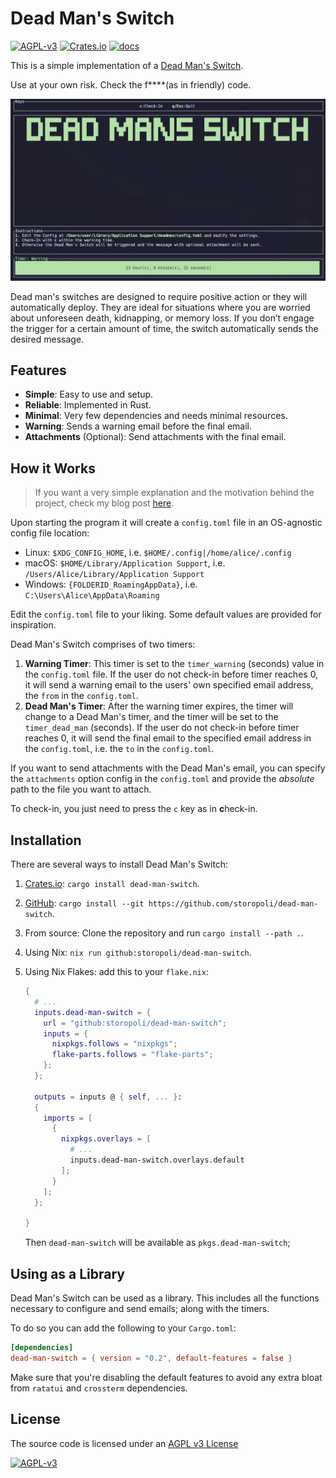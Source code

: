 # Dead Man's Switch

[![AGPL-v3](https://img.shields.io/badge/License-AGPL&nbsp;v3-lightgrey.svg)](https://opensource.org/license/agpl-v3/)
[![Crates.io](https://img.shields.io/crates/v/dead-man-switch)](https://crates.io/crates/dead-man-switch)
[![docs](https://img.shields.io/crates/v/dead-man-switch?color=yellow&label=docs)](https://docs.rs/dead-man-switch)

This is a simple implementation of a
[Dead Man's Switch](https://en.wikipedia.org/wiki/Dead_man%27s_switch).

Use at your own risk.
Check the f****(as in friendly) code.

![screenshot](https://github.com/storopoli/dead-man-switch/raw/main/screenshot.png)

Dead man's switches are designed to require positive action
or they will automatically deploy.
They are ideal for situations where you are worried about unforeseen death,
kidnapping, or memory loss.
If you don’t engage the trigger for a certain amount of time,
the switch automatically sends the desired message.

## Features

- **Simple**: Easy to use and setup.
- **Reliable**: Implemented in Rust.
- **Minimal**: Very few dependencies and needs minimal resources.
- **Warning**: Sends a warning email before the final email.
- **Attachments** (Optional): Send attachments with the final email.

## How it Works

> If you want a very simple explanation and the motivation behind the project,
> check my blog post [here](https://storopoli.io/2024-03-23-dead-man-switch/).

Upon starting the program it will create a `config.toml` file in an OS-agnostic
config file location:

- Linux: `$XDG_CONFIG_HOME`, i.e. `$HOME/.config|/home/alice/.config`
- macOS: `$HOME/Library/Application Support`, i.e. `/Users/Alice/Library/Application Support`
- Windows: `{FOLDERID_RoamingAppData}`, i.e. `C:\Users\Alice\AppData\Roaming`

Edit the `config.toml` file to your liking.
Some default values are provided for inspiration.

Dead Man's Switch comprises of two timers:

1. **Warning Timer**: This timer is set to the `timer_warning` (seconds) value
   in the `config.toml` file.
   If the user do not check-in before timer reaches 0,
   it will send a warning email to the users' own specified email address,
   the `from` in the `config.toml`.
1. **Dead Man's Timer**: After the warning timer expires, the timer will change
   to a Dead Man's timer, and the timer will be set to the `timer_dead_man` (seconds).
   If the user do not check-in before timer reaches 0,
   it will send the final email to the specified email address in the `config.toml`,
   i.e. the `to` in the `config.toml`.

If you want to send attachments with the Dead Man's email,
you can specify the `attachments` option config in the `config.toml`
and provide the _absolute_ path to the file you want to attach.

To check-in, you just need to press the `c` key as in **c**heck-in.

## Installation

There are several ways to install Dead Man's Switch:

1. [Crates.io](https://crates.io/crates/dead-man-switch): `cargo install dead-man-switch`.
1. [GitHub](https://github.com/storopoli/dead-man-switch): `cargo install --git https://github.com/storopoli/dead-man-switch`.
1. From source: Clone the repository and run `cargo install --path .`.
1. Using Nix: `nix run github:storopoli/dead-man-switch`.
1. Using Nix Flakes: add this to your `flake.nix`:

   ```nix
   {
     # ...
     inputs.dead-man-switch = {
       url = "github:storopoli/dead-man-switch";
       inputs = {
         nixpkgs.follows = "nixpkgs";
         flake-parts.follows = "flake-parts";
       };
     };

     outputs = inputs @ { self, ... }:
     {
       imports = [
         {
           nixpkgs.overlays = [
             # ...
             inputs.dead-man-switch.overlays.default
           ];
         }
       ];
     };

   }
   ```

   Then `dead-man-switch` will be available as `pkgs.dead-man-switch`;


## Using as a Library

Dead Man's Switch can be used as a library.
This includes all the functions necessary to configure and send emails;
along with the timers.

To do so you can add the following to your `Cargo.toml`:

```toml
[dependencies]
dead-man-switch = { version = "0.2", default-features = false }
```

Make sure that you're disabling the default features to avoid
any extra bloat from `ratatui` and `crossterm` dependencies.

## License

The source code is licensed under an
[AGPL v3 License](https://opensource.org/license/agpl-v3/)

[![AGPL-v3](https://upload.wikimedia.org/wikipedia/commons/thumb/0/06/AGPLv3_Logo.svg/320px-AGPLv3_Logo.svg.png)](https://opensource.org/license/agpl-v3/)
